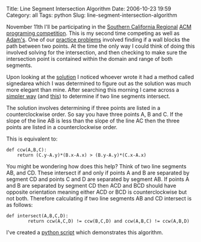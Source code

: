 Title: Line Segment Intersection Algorithm
Date: 2006-10-23 19:59
Category: all
Tags: python
Slug: line-segment-intersection-algorithm

November 11th I'll be participating in the [Southern California
Regional][] [ACM][] [programing competition][]. This is my second time
competing as well as [Adam's][]. One of our [practice problems][]
involved finding if a wall blocks the path between two points. At the
time the only way I could think of doing this involved solving for the
intersection, and then checking to make sure the intersection point is
contained within the domain and range of both segments.

Upon looking at the [solution][] I noticed whoever wrote it had a method
called signedarea which I was determined to figure out as the solution
was much more elegant than mine. After searching this morning I came
across a [simpler way][] (and [this][]) to determine if two line
segments intersect.

The solution involves determining if three points are listed in a
counterclockwise order. So say you have three points A, B and C. If the
slope of the line AB is less than the slope of the line AC then the
three points are listed in a counterclockwise order.

This is equivalent to:

~~~~ {lang="python"}
def ccw(A,B,C):
    return (C.y-A.y)*(B.x-A.x) > (B.y-A.y)*(C.x-A.x)
~~~~

You might be wondering how does this help? Think of two line segments
AB, and CD. These intersect if and only if points A and B are separated
by segment CD and points C and D are separated by segment AB. If points
A and B are separated by segment CD then ACD and BCD should have
opposite orientation meaning either ACD or BCD is counterclockwise but
not both. Therefore calculating if two line segments AB and CD intersect
is as follows:

~~~~ {lang="python"}
def intersect(A,B,C,D):
        return ccw(A,C,D) != ccw(B,C,D) and ccw(A,B,C) != ccw(A,B,D)
~~~~

I've created a [python script][] which demonstrates this algorithm.

  [Southern California Regional]: http://www.socalcontest.org/
  [ACM]: http://www.acm.org/
  [programing competition]: http://icpc.baylor.edu/icpc/
  [Adam's]: http://www.adamdoupe.com
  [practice problems]: http://www-rcf.usc.edu/~dkempe/contest/fall06/fall06.pdf
  [solution]: http://www-rcf.usc.edu/~dkempe/contest/fall06/ee.c.txt
  [simpler way]: http://compgeom.cs.uiuc.edu/~jeffe/teaching/373/notes/x06-sweepline.pdf
  [this]: http://compgeom.cs.uiuc.edu/~jeffe/teaching/373/notes/x05-convexhull.pdf
  [python script]: /images/2006/10/intersect.py
